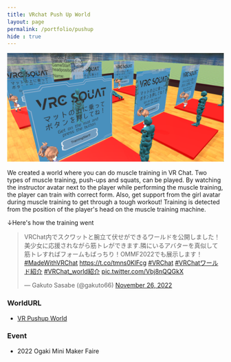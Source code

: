 ```yaml
---
title: VRchat Push Up World
layout: page
permalink: /portfolio/pushup
hide : true
---
```


<img src="image/pushup.PNG" alt=" " class="image fit" />

We created a world where you can do muscle training in VR Chat. Two types of muscle training, push-ups and squats, can be played. By watching the instructor avatar next to the player while performing the muscle training, the player can train with correct form. Also, get support from the girl avatar during muscle training to get through a tough workout! Training is detected from the position of the player's head on the muscle training machine.

↓Here's how the training went

<blockquote class="twitter-tweet"><p lang="ja" dir="ltr">VRChat内でスクワットと腕立て伏せができるワールドを公開しました！美少女に応援されながら筋トレができます.隣にいるアバターを真似して筋トレすればフォームもばっちり！OMMF2022でも展示します！<a href="https://twitter.com/hashtag/MadeWithVRChat?src=hash&amp;ref_src=twsrc%5Etfw">#MadeWithVRChat</a> <a href="https://t.co/tmns0KlFcg">https://t.co/tmns0KlFcg</a> <a href="https://twitter.com/hashtag/VRChat?src=hash&amp;ref_src=twsrc%5Etfw">#VRChat</a> <a href="https://twitter.com/hashtag/VRChat%E3%83%AF%E3%83%BC%E3%83%AB%E3%83%89%E7%B4%B9%E4%BB%8B?src=hash&amp;ref_src=twsrc%5Etfw">#VRChatワールド紹介</a> <a href="https://twitter.com/hashtag/VRChat_world%E7%B4%B9%E4%BB%8B?src=hash&amp;ref_src=twsrc%5Etfw">#VRChat_world紹介</a> <a href="https://t.co/Vbj8nQQGkX">pic.twitter.com/Vbj8nQQGkX</a></p>&mdash; Gakuto Sasabe (@gakuto66) <a href="https://twitter.com/gakuto66/status/1596396970070810625?ref_src=twsrc%5Etfw">November 26, 2022</a></blockquote> <script async src="https://platform.twitter.com/widgets.js" charset="utf-8"></script>

### WorldURL
- [VR Pushup World](https://vrchat.com/home/launch?worldId=wrld_755d6cba-cdbc-4889-b9ca-fa7448c9a54c)

### Event
- 2022 Ogaki Mini Maker Faire